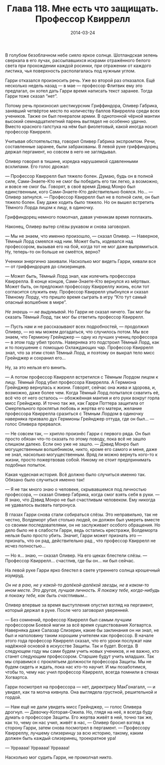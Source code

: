 ﻿---
title: "Глава 118. Мне есть что защищать. Профессор Квиррелл"
description: "Глава 118. Мне есть что защищать. Профессор Квиррелл"
categories: "глава"
layout: "chapters"
weight: "118"
date: "2014-03-24"
lastmod: "2018-09-26"
---

В голубом безоблачном небе сияло яркое солнце. Шотландская зелень сверкала в его лучах, рассыпавшихся искрами отражённого белого света при прохождении каждой росинки, при отражении от каждого листика, чья поверхность располагалась под нужным углом.

Гарри отказался произносить речь. Уже во второй раз отказался. Ещё несколько недель назад — в мае — профессор Флитвик ему это предлагал, он хотел дать Гарри время написать текст заранее. Тогда Гарри тоже сказал “нет”.

Потому речь произносил шестикурсник Гриффиндора, Оливер Габрика, занявший четвёртое место по количеству баллов Квиррелла среди всех учеников. Также он был генералом армии. В однотонной чёрной мантии высокий семнадцатилетний парень выглядел не особенно удачно. Вместо красного галстука на нём был фиолетовый, какой иногда носил профессор Квиррелл.

Учитывая обстоятельства, говорил Оливер Габрика экспромтом. Речи, составленные заранее, были забракованы. В левой руке гриффиндорец держал пергамент, но совсем в него не заглядывал.

Оливер говорил в тишине, изредка нарушаемой сдавленными всхлипами. Его голос дрожал:

— Профессор Квиррелл был тяжело болен. Думаю, будь он в полной силе, Сами-Знаете-Кто не смог бы победить его так легко, а возможно, и вовсе не смог бы. Говорят, в своё время Дэвид Монро был единственным, кого Сами-Знаете-Кто действительно боялся. Но… — Оливер запнулся. — Профессор Квиррелл был не в полной силе, он был тяжело болен. Ему даже ходить было тяжело. Но он вышел встретить Тёмного Лорда лицом к лицу, в одиночку.

Гриффиндорец немного помолчал, давая ученикам время поплакать.

Наконец, Оливер вытер слёзы рукавом и снова заговорил.

 — Мы не знаем, что именно произошло, — сказал Оливер. — Наверное, Тёмный Лорд смеялся над ним. Может быть, издевался над профессором, вызывая его на бой, когда тот не мог даже выпрямиться. Ну, теперь-то он больше не смеётся, верно?

Ученики энергично закивали. Насколько мог видеть Гарри, кивали все — от гриффиндорцев до слизеринцев.

 — Может быть, Тёмный Лорд знал, как излечить профессора Квиррелла. В конце концов, Сами-Знаете-Кто вернулся из мёртвых. Может быть, он предложил профессору Квирреллу жизнь, если тот согласится служить ему. Профессор Квиррелл улыбнулся и сказал Тёмному Лорду, что пришло время сыграть в игру “Кто тут самый опасный волшебник в мире”.

*Не знаешь — не выдумывай*. Но Гарри не сказал ничего. Так мог бы сказать Тёмный Лорд, так мог бы ответить профессор Квиррелл.

 — Пусть нам и не рассказывают всех подробностей, — продолжил Оливер, — но мы можем догадаться, что случилось потом. Мы все знаем, что Гермиону Грейнджер — одну из лучших учениц профессора —  в этом году убил тролль. Наверняка это подстроил Тёмный Лорд, как и то покушение с помощью Охлаждающих чар. Профессор Квиррелл знал, что за этим стоял Тёмный Лорд, и поэтому он выкрал тело мисс Грейнджер и сохранил его… 

Ну, за это нельзя его винить.

 — А потом профессор Квиррелл встретился с Тёмным Лордом лицом к лицу. Тёмный Лорд убил профессора Квиррелла. А Гермиона Грейнджер вернулась к жизни. Говорят, сейчас она жива и здорова, и, возможно, даже более чем. Когда Тёмный Лорд попытался схватить её, всё что от него осталось — обожжённая мантия и его руки вокруг горла мисс Грейнджер. И точно так же, как Гарри Поттера защитила от Смертельного проклятья любовь и жертва его матери, желание профессора Квиррелла сразиться с Тёмным Лордом в одиночку наверняка призвало дух Гермионы Грейнджер оттуда, где он был… — голос Оливера прервался.

 — Не совсем так, — хрипло произнёс Гарри с первого ряда. Он был просто обязан что-то сказать по этому поводу, пока всё не зашло слишком далеко. Если оно уже не зашло. — Дэвид Монро был могущественным волшебником, никто, кроме его самого и меня, даже не знал, насколько могущественным. Вряд ли можно вернуть кого-то к жизни, просто пожертвовав собой. Никому не стоит предпринимать подобных попыток.

Какая чудесная история. Всё должно было случиться именно так. Обязано было случиться именно так!

 — Я не так много знаю о человеке, скрывавшемся под личностью профессора, — сказал Оливер Габрика, когда смог взять себя в руки. — Я знаю, что Дэвид Монро не был счастливым человеком. Ему никогда не удавалось вызвать патронуса.

В глазах Гарри снова стали собираться слёзы. Это неправильно, так не честно, Волдеморт убил столько людей, он должен был умереть вместе со своими последователями, он не заслуживает особого обращения. Но дело было не в слабости Гарри, ведь остались крестражи, Волдеморта нельзя было просто убить. Значит, Гарри может признать это — признать, что он рад, действительно рад , что профессор Квиррелл не исчез полностью…

 — Но я… знаю, — сказал Оливер. На его щеках блестели слёзы. — Профессор Квиррелл… счастлив, где бы он… ни был сейчас.

На левой руке Гарри ярко блестел в свете утреннего солнца крошечный изумруд.

*Он не в раю, не у какой-то далёкой-далёкой звезды, не в каком-то ином месте. Это другая, лучшая личность. Я покажу тебе, когда-нибудь я покажу тебе, как быть счастливым…* 

Оливер впервые за время выступления опустил взгляд на пергамент, который держал в руке. После чего заговорил уверенней.

— Без сомнений, профессор Квиррелл был самым лучшим профессором Боевой магии за всё время существования Хогвартса. Наверняка даже Салазар Слизерин, какие бы заклинания он ни знал, не был и наполовину таким хорошим учителем как профессор. В начале этого года профессор Квиррелл сказал, что его уроки послужат нам надёжной основой в искусстве Защиты. Так и будет. Всегда. В следующем году мы сами будем учить новых учеников, и не важно, кто станет следующим профессором. Старшие будут учить младших. Так мы справимся с проклятьем должности профессора Защиты. Мы не будем сидеть и ждать, пока нас кто-то научит. И мы позаботимся, чтобы то, чему нас учил профессор Квиррелл, всегда помнили в стенах Хогвартса.

Гарри посмотрел на профессора — нет, директрису МакГонагалл, — и увидел, как та молча кивнула. Она выглядела грустной, решительной и гордой.

 — Нам ещё не дали увидеть мисс Грейнджер, — голос Оливера дрогнул. — Девочку-Которая-Ожила. Но, глядя на неё, я всегда буду думать о профессоре Защиты. Его жертва живёт в ней, точно так же, как то, чему он нас учил, живёт в нас, — Оливер бросил взгляд в сторону Гарри, затем снова посмотрел в пергамент. — Профессору Квирреллу, лучшему слизеринцу за всю историю, такому, каким должен быть каждый слизеринец, троекратное ура!

 — Урраааа! Урраааа! Урраааа!

Насколько мог судить Гарри, не промолчал никто.

